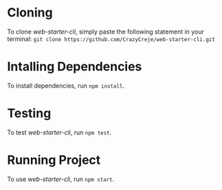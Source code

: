 # Cloning

To clone *web-starter-cli*, simply paste the following statement in your terminal: 
`git clone https://github.com/CrazyCreje/web-starter-cli.git`

# Intalling Dependencies

To install dependencies, run `npm install`.

# Testing

To test *web-starter-cli*, run `npm test`.

# Running Project

To use *web-starter-cli*, run `npm start`.

